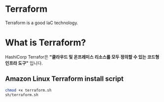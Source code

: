 # Terraform
Terraform is a good IaC technology.

# What is Terraform?
HashiCorp Terrafor은 <strong>"클라우드 및 온프레미스 리소스를 모두 정의할 수 있는 코드형 인프라 도구"</strong>  입니다.


## Amazon Linux Terraform install script
```bash
chmod +x terraform.sh
sh/terraform.sh
```
